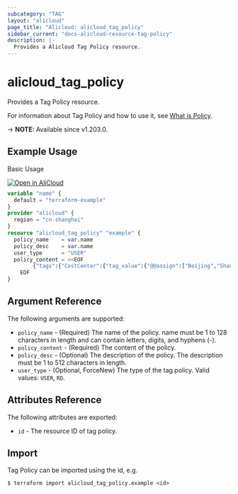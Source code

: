 ```yaml
---
subcategory: "TAG"
layout: "alicloud"
page_title: "Alicloud: alicloud_tag_policy"
sidebar_current: "docs-alicloud-resource-tag-policy"
description: |-
  Provides a Alicloud Tag Policy resource.
---
```


# alicloud_tag_policy

Provides a Tag Policy resource.

For information about Tag Policy and how to use it,
see [What is Policy](https://www.alibabacloud.com/help/en/resource-management/latest/create-policy).

-> **NOTE:** Available since v1.203.0.

## Example Usage

Basic Usage

<div style="display: block;margin-bottom: 40px;"><div class="oics-button" style="float: right;position: absolute;margin-bottom: 10px;">
  <a href="https://api.aliyun.com/api-tools/terraform?resource=alicloud_tag_policy&exampleId=21b79c92-e6ba-294a-c8ef-647309269563b91320e1&activeTab=example&spm=docs.r.tag_policy.0.21b79c92e6&intl_lang=EN_US" target="_blank">
    <img alt="Open in AliCloud" src="https://img.alicdn.com/imgextra/i1/O1CN01hjjqXv1uYUlY56FyX_!!6000000006049-55-tps-254-36.svg" style="max-height: 44px; max-width: 100%;">
  </a>
</div></div>

```terraform
variable "name" {
  default = "terraform-example"
}
provider "alicloud" {
  region = "cn-shanghai"
}
resource "alicloud_tag_policy" "example" {
  policy_name    = var.name
  policy_desc    = var.name
  user_type      = "USER"
  policy_content = <<EOF
		{"tags":{"CostCenter":{"tag_value":{"@@assign":["Beijing","Shanghai"]},"tag_key":{"@@assign":"CostCenter"}}}}
    EOF
}
```

## Argument Reference

The following arguments are supported:

* `policy_name` - (Required) The name of the policy. name must be 1 to 128 characters in length and can contain letters,
  digits, and hyphens (-).
* `policy_content` - (Required) The content of the policy.
* `policy_desc` - (Optional) The description of the policy. The description must be 1 to 512 characters in length.
* `user_type` - (Optional, ForceNew) The type of the tag policy. Valid values: `USER`, `RD`.

## Attributes Reference

The following attributes are exported:

* `id` - The resource ID of tag policy.

## Import

Tag Policy can be imported using the id, e.g.

```shell
$ terraform import alicloud_tag_policy.example <id>
```
